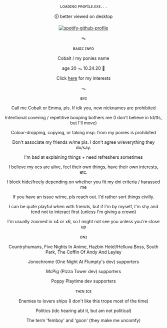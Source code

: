 <div align="center">
ʟᴏᴀᴅɪɴɢ ᴘʀᴏғɪʟᴇ.ᴇxᴇ. . .

🛈 better viewed on desktop

[![spotify-github-profile](https://spotify-github-profile.kittinanx.com/api/view?uid=0m2tgbetpzzj8u1noxf0e2b8h&cover_image=true&theme=novatorem&show_offline=true&background_color=121212&interchange=false&bar_color=0047ab&bar_color_cover=false)](https://github.com/kittinan/spotify-github-profile)

ᯓ

ʙᴀsɪᴄ ɪɴғᴏ

Cobalt / my ponies name

age 20 ᯓ 10.24.20 💙

Click [here](https://github.com/cobaltpngsituation/thefootsoldier) for my interests

ᯓ

ʙʏɪ

Call me Cobalt or Emma, pls. If idk you, new nicknames are prohibited

Intentional covering / repetitive booping bothers me (I don't believe in td/tts, but I'll move)

Colour-dropping, copying, or taking insp. from my ponies is prohibited

Don't associate my friends w/me pls. I don't agree w/everything they do/say.

I'm bad at explaining things + need refreshers sometimes

I believe my ocs are alive, feel their own things, have their own interests, etc.

I block hide/freely depending on whether you fit my dni criteria / harassed me

If you have an issue w/me, pls reach out. I'd rather sort things civilly.

I can be quite playful when with friends, but if I'm by myself, I'm shy and tend not to interact first (unless I'm giving a crown)

I'm usually zoomed in x4 or x6, so I might not see you unless you're close up

ᴅɴɪ

Countryhumans, Five Nights In Anime, Hazbin Hotel/Helluva Boss, South Park, The Coffin Of Andy And Leyley

Jonochrome (One Night At Flumpty's dev) supporters

McPig (Pizza Tower dev) supporters

Poppy Playtime dev supporters

ᴛʜɪɴ ɪᴄᴇ

Enemies to lovers ships (I don't like this trope most of the time)

Politics (idc hearing abt it, but am not political)

The term 'femboy' and 'goon' (they make me uncomfy)
